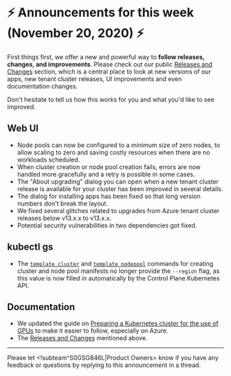 # :zap: Announcements for this week (November 20, 2020) :zap:

First things first, we offer a new and powerful way to **follow releases, changes, and improvements**. Please check out our public [Releases and Changes](https://docs.giantswarm.io/changes/) section, which is a central place to look at new versions of our apps, new tenant cluster releases, UI improvements and even documentation changes.

Don't hesitate to tell us how this works for you and what you'd like to see improved.

## Web UI

- Node pools can now be configured to a minimum size of zero nodes, to allow scaling to zero and saving costly resources when there are no workloads scheduled.
- When cluster creation or node pool creation fails, errors are now handled more gracefully and a retry is possible in some cases.
- The "About upgrading" dialog you can open when a new tenant cluster release is available for your cluster has been improved in several details.
- The dialog for installing apps has been fixed so that long version numbers don't break the layout.
- We fixed several glitches related to upgrades from Azure tenant cluster releases below v13.x.x to v13.x.x.
- Potential security vulnerabilities in two dependencies got fixed.

## kubectl gs

- The [`template cluster`](https://docs.giantswarm.io/reference/kubectl-gs/template-cluster/) and [`template nodepool`](https://docs.giantswarm.io/reference/kubectl-gs/template-nodepool/) commands for creating cluster and node pool manifests no longer provide the `--region` flag, as this value is now filled in automatically by the Control Plane Kubernetes API.

## Documentation

- We updated the guide on [Preparing a Kubernetes cluster for the use of GPUs](https://docs.giantswarm.io/guides/kubernetes-gpu/) to make it easier to follow, especially on Azure.
- The [Releases and Changes](https://docs.giantswarm.io/changes/) mentioned above.

---
Please let <!subteam^S0GSG846L|Product Owners> know if you have any feedback or questions by replying to this announcement in a thread.
